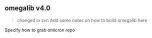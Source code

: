 ## omegalib v4.0 
> changed in svn
Add some notes on how to build omegalib here

Specify how to grab omicron repo
